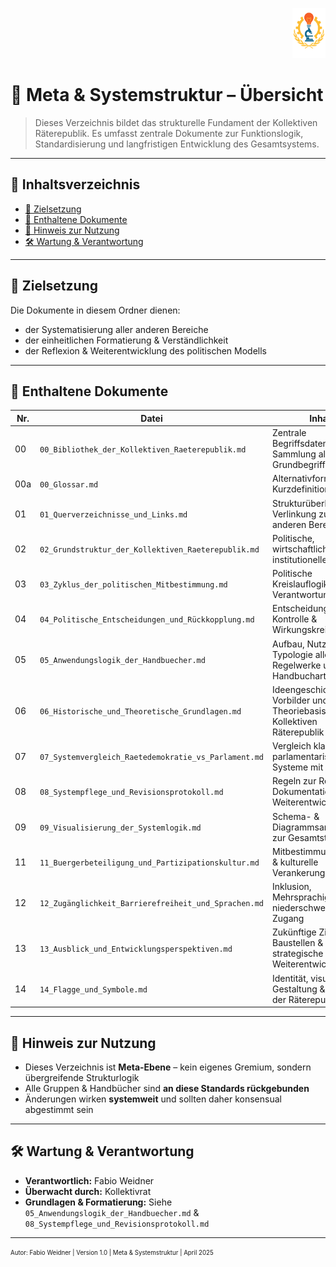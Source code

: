 <p align="right">
  <img src="https://raw.githubusercontent.com/hades-dux/Kollektive-Raeterepublik/main/Meta_und_Systemstruktur/logo_offiziell.png" alt="Logo der Kollektiven Räterepublik" height="80">
</p>

<!--
Autor: Fabio Weidner
Version: 1.0
Sektion: Meta & Systemstruktur
Veröffentlichung: April 2025
-->

# 📂 Meta & Systemstruktur – Übersicht

> Dieses Verzeichnis bildet das strukturelle Fundament der Kollektiven Räterepublik. Es umfasst zentrale Dokumente zur Funktionslogik, Standardisierung und langfristigen Entwicklung des Gesamtsystems.

---

## 📑 Inhaltsverzeichnis

- [📌 Zielsetzung](#-zielsetzung)
- [🧱 Enthaltene Dokumente](#-enthaltene-dokumente)
- [🧭 Hinweis zur Nutzung](#-hinweis-zur-nutzung)
- [🛠️ Wartung & Verantwortung](#️-wartung--verantwortung)

---

## 📌 Zielsetzung

Die Dokumente in diesem Ordner dienen:
- der Systematisierung aller anderen Bereiche
- der einheitlichen Formatierung & Verständlichkeit
- der Reflexion & Weiterentwicklung des politischen Modells

---

## 🧱 Enthaltene Dokumente

| Nr. | Datei                                                   | Inhalt                                                                 |
|-----|----------------------------------------------------------|------------------------------------------------------------------------|
| 00  | `00_Bibliothek_der_Kollektiven_Raeterepublik.md`        | Zentrale Begriffsdatenbank, Sammlung aller Grundbegriffe              |
| 00a | `00_Glossar.md`                                          | Alternativformat mit Kurzdefinitionen A–Z                             |
| 01  | `01_Querverzeichnisse_und_Links.md`                      | Strukturüberblick & Verlinkung zu allen anderen Bereichen             |
| 02  | `02_Grundstruktur_der_Kollektiven_Raeterepublik.md`      | Politische, wirtschaftliche und institutionelle Ordnung               |
| 03  | `03_Zyklus_der_politischen_Mitbestimmung.md`             | Politische Kreislauflogik & Verantwortungsstruktur                    |
| 04  | `04_Politische_Entscheidungen_und_Rückkopplung.md`       | Entscheidungsfluss, Kontrolle & Wirkungskreisläufe                    |
| 05  | `05_Anwendungslogik_der_Handbuecher.md`                  | Aufbau, Nutzen & Typologie aller Regelwerke und Handbucharten         |
| 06  | `06_Historische_und_Theoretische_Grundlagen.md`          | Ideengeschichte, Vorbilder und Theoriebasis der Kollektiven Räterepublik |
| 07  | `07_Systemvergleich_Raetedemokratie_vs_Parlament.md`     | Vergleich klassischer parlamentarischer Systeme mit Rätelogik         |
| 08  | `08_Systempflege_und_Revisionsprotokoll.md`              | Regeln zur Revision, Dokumentation & Weiterentwicklung                |
| 09  | `09_Visualisierung_der_Systemlogik.md`                   | Schema- & Diagrammsammlung zur Gesamtstruktur                         |
| 11  | `11_Buergerbeteiligung_und_Partizipationskultur.md`      | Mitbestimmungsformen & kulturelle Verankerung                         |
| 12  | `12_Zugänglichkeit_Barrierefreiheit_und_Sprachen.md`     | Inklusion, Mehrsprachigkeit & niederschwelliger Zugang                |
| 13  | `13_Ausblick_und_Entwicklungsperspektiven.md`            | Zukünftige Ziele, Baustellen & strategische Weiterentwicklung         |
| 14  | `14_Flagge_und_Symbole.md`                               | Identität, visuelle Gestaltung & Zeichen der Räterepublik             |

---

## 🧭 Hinweis zur Nutzung

- Dieses Verzeichnis ist **Meta-Ebene** – kein eigenes Gremium, sondern übergreifende Strukturlogik
- Alle Gruppen & Handbücher sind **an diese Standards rückgebunden**
- Änderungen wirken **systemweit** und sollten daher konsensual abgestimmt sein

---

## 🛠️ Wartung & Verantwortung

- **Verantwortlich:** Fabio Weidner  
- **Überwacht durch:** Kollektivrat  
- **Grundlagen & Formatierung:** Siehe `05_Anwendungslogik_der_Handbuecher.md` & `08_Systempflege_und_Revisionsprotokoll.md`

---

<sub><sup>Autor: Fabio Weidner | Version 1.0 | Meta & Systemstruktur | April 2025</sup></sub>
